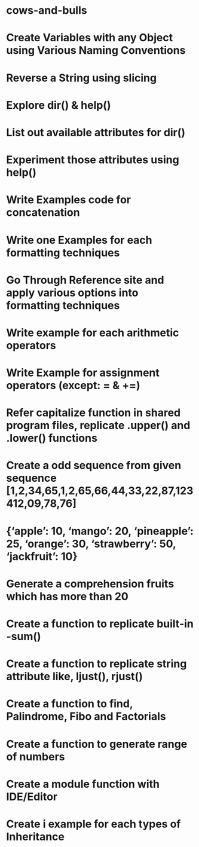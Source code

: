 # cows-and-bulls
# Create Variables with any Object using Various Naming Conventions
# Reverse a String using slicing 
# Explore dir() & help()
# List out available attributes for dir()
# Experiment those attributes using help()
# Write Examples code for concatenation
# Write one Examples for each formatting techniques
# Go Through Reference site and apply various options into formatting techniques
# Write example for each arithmetic operators
# Write Example for assignment operators (except: = & +=)
# Refer capitalize function in shared program files, replicate .upper() and .lower() functions
# Create a odd sequence from given sequence [1,2,34,65,1,2,65,66,44,33,22,87,123412,09,78,76]
# {‘apple’: 10, ‘mango’: 20, ‘pineapple’: 25, ‘orange’: 30, ‘strawberry’: 50, ‘jackfruit’: 10}
# Generate a comprehension fruits which has more than 20
# Create a function to replicate built-in -sum()
# Create a function to replicate string attribute like, ljust(), rjust()
# Create a function to find, Palindrome, Fibo and Factorials
# Create a function to generate range of numbers 
# Create a module function with IDE/Editor
# Create i example for each types of Inheritance




